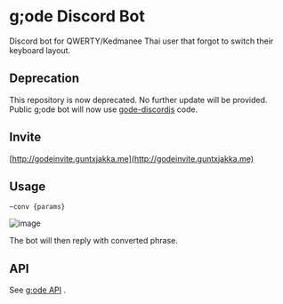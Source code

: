 # g;ode Discord Bot

Discord bot for QWERTY/Kedmanee Thai user that forgot to switch their keyboard layout.

## Deprecation

This repository is now deprecated. No further update will be provided. Public g;ode bot will now use [gode-discordjs](https://github.com/godeproject/gode-discordjs) code.

## Invite

[http://godeinvite.guntxjakka.me](http://godeinvite.guntxjakka.me)

## Usage

``~conv {params}``

![image](https://user-images.githubusercontent.com/55027998/135429732-bfcd3424-d65a-41e4-afdb-093081297ffc.png)


The bot will then reply with converted phrase.

## API

See [g;ode API](https://github.com/gxjakkap/godeapi) .
